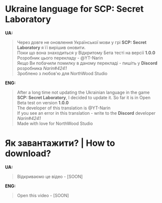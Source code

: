 # Ukraine language for SCP: Secret Laboratory

**UA:**
> Через довге не оновлення Української мови у грі **SCP: Secret Laboratory** я її вирішив оновити.   
> Поки що вона знаходиться у Відкритому Бета тесті на версії **1.0.0**                                  
> Розробник цього перекладу - @YT-Narin                                                            
> Якщо Ви побачили помилку в даному перекладі - пишіть у **Discord** розробника *Narin#4241*          
> Зроблено з любов'ю для NorthWood Studio                                                          

**ENG:**
> After a long time not updating the Ukrainian language in the game **SCP: Secret Laboratory**, I decided to update it.
> So far it is in Open Beta test on version **1.0.0**                                                  
> The developer of this translation is @YT-Narin                                                 
> If you see an error in this translation - write to the **Discord** developer *Narin#4241*            
> Made with love for NorthWood Studio                                                          

# Як завантажити? | How to download?
**UA:**
> Відкриваємо це відео - [SOON]

**ENG:**
> Open this video - [SOON]
